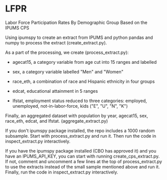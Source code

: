# LFPR
Labor Force Participation Rates By Demographic Group Based on the IPUMS CPS

Using ipumspy to create an extract from IPUMS and python pandas and numpy to process the extract (create_extract.py).

As a part of the processing, we create (process_extract.py):

+ agecat15, a category variable from age cut into 15 ranges and labelled

+ sex, a category variable labelled "Men" and "Women"

+ race_eth, a combination of race and Hispanic ethnicity in four groups

+ edcat, educational attainment in 5 ranges

+ lfstat, employment status reduced to three categories: employed, unemployed, not-in-labor-force, kids ("E", "U", "N", "K")

Finally, an aggregated dataset with population by year, agecat15, sex, race_eth, edcat, and lfstat. (aggregate_extract.py)

If you don't ipumspy package installed, the repo includes a 1000 random subsample.  Start with process_extract.py and run it. Then run the code in inspect_extract.py interactively.

If you have the ipumspy package installed (CBO has approved it) and you have an IPUMS_API_KEY, you can start with running create_cps_extract.py.  If not, comment and uncomment a few lines at the top of process_extract.py to use the extracts instead of the small sample mentioned above and run it.  Finally, run the code in inspect_extract.py interactively.




